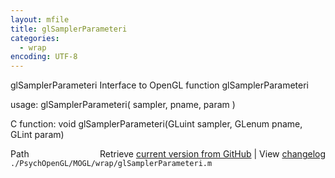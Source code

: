 ```yaml
---
layout: mfile
title: glSamplerParameteri
categories:
  - wrap
encoding: UTF-8
---
```


glSamplerParameteri  Interface to OpenGL function glSamplerParameteri

usage:  glSamplerParameteri\( sampler, pname, param \)

C function:  void glSamplerParameteri\(GLuint sampler, GLenum pname, GLint param\)


<div class="code_header" style="text-align:right;">
  <span style="float:left;">Path&nbsp;&nbsp;</span> <span class="counter">Retrieve <a href=
  "https://raw.github.com/Psychtoolbox-3/Psychtoolbox-3/beta/./PsychOpenGL/MOGL/wrap/glSamplerParameteri.m">current version from GitHub</a> | View <a href=
  "https://github.com/Psychtoolbox-3/Psychtoolbox-3/commits/beta/./PsychOpenGL/MOGL/wrap/glSamplerParameteri.m">changelog</a></span>
</div>
<div class="code">
  <code>./PsychOpenGL/MOGL/wrap/glSamplerParameteri.m</code>
</div>
